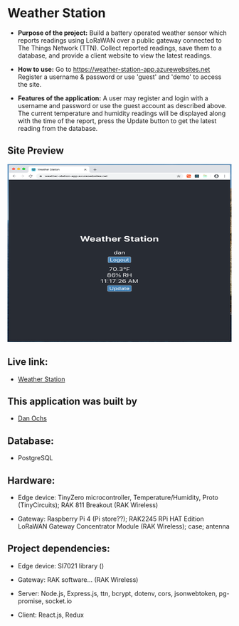 # Weather Station

* **Purpose of the project:**
   Build a battery operated weather sensor which reports readings using LoRaWAN over a public gateway connected to The Things Network (TTN). Collect reported readings, save them to a database, and provide a client website to view the latest readings.   

* **How to use:**
   Go to https://weather-station-app.azurewebsites.net  Register a username & password or use 'guest' and 'demo' to access the site.

* **Features of the application:**
   A user may register and login with a username and password or use the guest account as described above.  The current temperature and humidity readings will be displayed along with the time of the report, press the Update button to get the latest reading from the database. 

## Site Preview
<img src="weather_station.png" height="400px" width="600px">

## Live link:
- [Weather Station](https://weather-station-app.azurewebsites.net)

## This application was built by
- [Dan Ochs](https://github.com/DanOchs99)

## Database:
- PostgreSQL

## Hardware:
- Edge device: TinyZero microcontroller, Temperature/Humidity, Proto (TinyCircuits); RAK 811 Breakout (RAK Wireless)

- Gateway: Raspberry Pi 4 (Pi store??); RAK2245 RPi HAT Edition LoRaWAN Gateway Concentrator Module (RAK Wireless); case; antenna

## Project dependencies:
- Edge device: SI7021 library ()

- Gateway: RAK software... (RAK Wireless)

- Server: Node.js, Express.js, ttn, bcrypt, dotenv, cors, jsonwebtoken, pg-promise, socket.io

- Client: React.js, Redux
